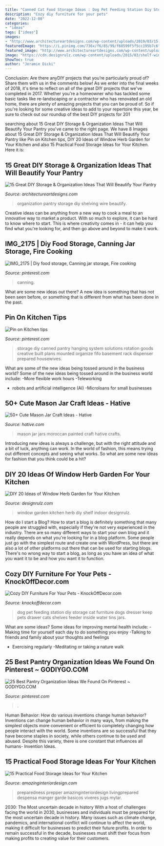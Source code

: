 ```yaml
---
title: "Canned Cat Food Storage Ideas : Dog Pet Feeding Station Diy Storage Cat Furniture Dogs Dresser Keep Pets Drawer Cats Shelves Feeder Inside Water Tins Jars"
description: "Cozy diy furniture for your pets"
date: "2022-12-08"
categories:
- "ideas"
tags: ["ideas"]
images:
- "http://www.architectureartdesigns.com/wp-content/uploads/2019/03/15-Great-DIY-Storage-Organization-Ideas-That-Will-Beautify-Your-Pantry-14.jpg"
featuredImage: "https://i.pinimg.com/736x/f6/85/99/f68599f5f5cc195b7c6f91421a02f282--can-storage-storage-ideas.jpg"
featured_image: "http://www.architectureartdesigns.com/wp-content/uploads/2019/03/15-Great-DIY-Storage-Organization-Ideas-That-Will-Beautify-Your-Pantry-14.jpg"
image: "https://cdn.designrulz.com/wp-content/uploads/2015/03/shelf-window_designrulz-3.jpg"
ShowToc: true
author: "Jeramie Dicki"
---
```



Conclusion: Are there anyDIY projects that you’re particularly proud of? Share them with us in the comments below!
As we enter into the final weeks of 2018, it's time to reflect on all of the great DIY projects that we've completed in 2017. Whether you're a homeowner who has tackled some basic tasks like re-landscaping or a contractor who has renovated an old home, there are plenty of amazing projects that you can be proud of. So if you're looking for some creative ideas to add to your repertoire this year, be sure to check out our roundup of the best DIY projects for 201
	

		
searching about 15 Great DIY Storage &amp; Organization Ideas That Will Beautify Your Pantry you've came to the right page. We have 8 Images about 15 Great DIY Storage &amp; Organization Ideas That Will Beautify Your Pantry like Pin on Kitchen tips, DIY 20 Ideas of Window Herb Garden for Your Kitchen and also 15 Practical Food Storage Ideas for Your Kitchen. Here it is:
		
    
## 15 Great DIY Storage &amp; Organization Ideas That Will Beautify Your Pantry

<img loading=lazy src="http://www.architectureartdesigns.com/wp-content/uploads/2019/03/15-Great-DIY-Storage-Organization-Ideas-That-Will-Beautify-Your-Pantry-14.jpg" onerror="this.onerror=null;this.src='https://tse4.mm.bing.net/th?id=OIP.BjhAFB6gdoom4ctk61H0oQHaNH&amp;pid=15.1';" alt="15 Great DIY Storage &amp; Organization Ideas That Will Beautify Your Pantry">

_Source: architectureartdesigns.com_

>organization pantry storage diy shelving wire beautify. 

	

Creative ideas can be anything from a new way to cook a meal to an innovative way to market a product. With so much to explore, it can be hard to know where to start. This is where creativity comes in - it can help you find what you're looking for, and then go above and beyond to make it work.

    
## IMG_2175 | Diy Food Storage, Canning Jar Storage, Fire Cooking

<img loading=lazy src="https://i.pinimg.com/736x/5a/5a/8b/5a5a8beab7a0101f2dc53da957070dad--preserve.jpg" onerror="this.onerror=null;this.src='https://tse1.mm.bing.net/th?id=OIP.aayPt2-hy0xngf0mCdxDhAHaJ7&amp;pid=15.1';" alt="IMG_2175 | Diy food storage, Canning jar storage, Fire cooking">

_Source: pinterest.com_

>canning. 

	

What are some new ideas out there?
A new idea is something that has not been seen before, or something that is different from what has been done in the past.

    
## Pin On Kitchen Tips

<img loading=lazy src="https://i.pinimg.com/736x/f6/85/99/f68599f5f5cc195b7c6f91421a02f282--can-storage-storage-ideas.jpg" onerror="this.onerror=null;this.src='https://tse2.mm.bing.net/th?id=OIP.vztbZBOsVIKGtUjEV9Jc5gAAAA&amp;pid=15.1';" alt="Pin on Kitchen tips">

_Source: pinterest.com_

>storage diy canned pantry hanging system solutions rotation goods creative built plans mounted organize fifo basement rack dispenser prepared housewives. 

	

What are some of the new ideas being tossed around in the business world?
Some of the new ideas being tossed around in the business world include: 
-More flexible work hours 
-Teleworking 
- robots and artificial intelligence (AI) 
-Microloans for small businesses

    
## 50+ Cute Mason Jar Craft Ideas - Hative

<img loading=lazy src="https://hative.com/wp-content/uploads/2014/02/mason-jar-crafts/moroccan-painted-mason-jars-10.jpeg" onerror="this.onerror=null;this.src='https://tse1.mm.bing.net/th?id=OIP.uOOdSKStD70DBlUK-s_EEAHaG8&amp;pid=15.1';" alt="50+ Cute Mason Jar Craft Ideas - Hative">

_Source: hative.com_

>mason jar jars moroccan painted craft hative crafts. 

	

Introducing new ideas is always a challenge, but with the right attitude and a bit of luck, anything can work. In the world of fashion, this means trying out different concepts and seeing what works. So what are some new ideas for fashion that you think could be a hit?

    
## DIY 20 Ideas Of Window Herb Garden For Your Kitchen

<img loading=lazy src="https://cdn.designrulz.com/wp-content/uploads/2015/03/shelf-window_designrulz-3.jpg" onerror="this.onerror=null;this.src='https://tse3.mm.bing.net/th?id=OIP.7pyzYBWydqqpOnDl32Ie6gHaLJ&amp;pid=15.1';" alt="DIY 20 Ideas of Window Herb Garden for Your Kitchen">

_Source: designrulz.com_

>window garden kitchen herb diy shelf indoor designrulz. 

	

How do I start a Blog?
How to start a blog is definitely something that many people are struggled with, especially if they're not very experienced in the industry. There are so many different ways to start your own blog and it really depends on what you're looking for in a blog platform. Some people just go with the simplest route and create one with WordPress, but there are also a lot of other platforms out there that can be used for starting blogs. There's no wrong way to start a blog, as long as you have an idea of what you want it to be and how you want it to function.

    
## Cozy DIY Furniture For Your Pets - KnockOffDecor.com

<img loading=lazy src="https://knockoffdecor.com/wp-content/uploads/2017/05/pet-furniture-dog-feeder-650x869.jpg" onerror="this.onerror=null;this.src='https://tse1.mm.bing.net/th?id=OIP.-ZC8qIkUHyNfXFgLDXG-jQHaJ5&amp;pid=15.1';" alt="Cozy DIY Furniture For Your Pets - KnockOffDecor.com">

_Source: knockoffdecor.com_

>dog pet feeding station diy storage cat furniture dogs dresser keep pets drawer cats shelves feeder inside water tins jars. 

	

What are some ideas?
Some ideas for improving mental health include: 
-Making time for yourself each day to do something you enjoy 
-Talking to friends and family about your thoughts and feelings 
- Exercising regularly 
-Meditating or taking a nature walk

    
## 25 Best Pantry Organization Ideas We Found On Pinterest ~ GODIYGO.COM

<img loading=lazy src="https://i.pinimg.com/736x/45/f5/52/45f5521758b6065c5e8b5350b747276e.jpg" onerror="this.onerror=null;this.src='https://tse3.mm.bing.net/th?id=OIP.VoMEKGXggVTpwcUesNrAvQHaMD&amp;pid=15.1';" alt="25 Best Pantry Organization Ideas We Found On Pinterest ~ GODIYGO.COM">

_Source: pinterest.com_

>. 

	

Human Behavior: How do various inventions change human behavior?
Inventions can change human behavior in many ways, from making the simplest objects more convenient or efficient to completely changing how people interact with the world. Some inventions are so successful that they have become staples in society, while others continue to be used and abused. Despite this variety, there is one constant that influences all humans- Invention Ideas.

    
## 15 Practical Food Storage Ideas For Your Kitchen

<img loading=lazy src="http://www.amazinginteriordesign.com/wp-content/uploads/2016/01/10-practical-food-storage-ideas-for-your-kitchen-4.jpg" onerror="this.onerror=null;this.src='https://tse1.mm.bing.net/th?id=OIP.rLvDwD8IRQujoxmfFjgKywHaMI&amp;pid=15.1';" alt="15 Practical Food Storage Ideas for Your Kitchen">

_Source: amazinginteriordesign.com_

>preparedness prepper amazinginteriordesign livingprepared despensa manger garde basicos viveres jugs mylar. 

	

2030: The Most uncertain decade in history
With a host of challenges facing the world in 2030, businesses and individuals must be prepared for the most uncertain decade in history. Many issues such as climate change, pandemics, and international conflict will continue to affect the world, making it difficult for businesses to predict their future profits. In order to remain successful in the decade, businesses must shift their focus from making profits to creating value for their customers.

